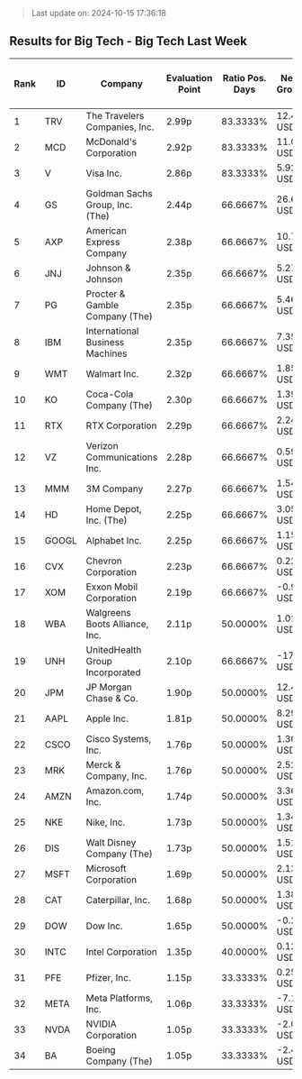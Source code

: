 > Last update on: 2024-10-15 17:36:18

## Results for Big Tech - Big Tech Last Week

| Rank | ID | Company | Evaluation Point | Ratio Pos. Days | Netto Growth | Mean Rel. Daily Growth | Tot. Growth | Current Price | Sector |
| --- | --- | --- | --- | --- | --- | --- | --- | --- | --- |
| 1 | TRV | The Travelers Companies, Inc. | 2.99p | 83.3333% | 12.46 USD | 1.06% | 5.41% | 243.04 USD | Financial Services |
| 2 | MCD | McDonald's Corporation | 2.92p | 83.3333% | 11.02 USD | 0.72% | 3.65% | 313.03 USD | Consumer Cyclical |
| 3 | V | Visa Inc. | 2.86p | 83.3333% | 5.92 USD | 0.43% | 2.15% | 281.01 USD | Financial Services |
| 4 | GS | Goldman Sachs Group, Inc. (The) | 2.44p | 66.6667% | 26.64 USD | 1.06% | 5.36% | 523.43 USD | Financial Services |
| 5 | AXP | American Express Company | 2.38p | 66.6667% | 10.73 USD | 0.79% | 3.99% | 279.15 USD | Financial Services |
| 6 | JNJ | Johnson & Johnson | 2.35p | 66.6667% | 5.27 USD | 0.65% | 3.30% | 164.91 USD | Healthcare |
| 7 | PG | Procter & Gamble Company (The) | 2.35p | 66.6667% | 5.46 USD | 0.64% | 3.25% | 173.65 USD | Consumer Defensive |
| 8 | IBM | International Business Machines | 2.35p | 66.6667% | 7.35 USD | 0.64% | 3.22% | 236.12 USD | Technology |
| 9 | WMT | Walmart Inc. | 2.32p | 66.6667% | 1.85 USD | 0.46% | 2.33% | 81.66 USD | Consumer Defensive |
| 10 | KO | Coca-Cola Company (The) | 2.30p | 66.6667% | 1.39 USD | 0.40% | 2.01% | 70.59 USD | Consumer Defensive |
| 11 | RTX | RTX Corporation | 2.29p | 66.6667% | 2.24 USD | 0.36% | 1.81% | 125.41 USD | Industrials |
| 12 | VZ | Verizon Communications Inc. | 2.28p | 66.6667% | 0.59 USD | 0.28% | 1.36% | 43.94 USD | Communication Services |
| 13 | MMM | 3M Company | 2.27p | 66.6667% | 1.54 USD | 0.23% | 1.14% | 136.20 USD | Industrials |
| 14 | HD | Home Depot, Inc. (The) | 2.25p | 66.6667% | 3.05 USD | 0.15% | 0.74% | 417.50 USD | Consumer Cyclical |
| 15 | GOOGL | Alphabet Inc. | 2.25p | 66.6667% | 1.15 USD | 0.14% | 0.70% | 165.58 USD | Communication Services |
| 16 | CVX | Chevron Corporation | 2.23p | 66.6667% | 0.22 USD | 0.03% | 0.15% | 148.76 USD | Energy |
| 17 | XOM | Exxon Mobil Corporation | 2.19p | 66.6667% | -0.99 USD | -0.16% | -0.81% | 121.00 USD | Energy |
| 18 | WBA | Walgreens Boots Alliance, Inc. | 2.11p | 50.0000% | 1.01 USD | 2.25% | 11.07% | 10.13 USD | Healthcare |
| 19 | UNH | UnitedHealth Group Incorporated | 2.10p | 66.6667% | -17.35 USD | -0.55% | -2.98% | 562.99 USD | Healthcare |
| 20 | JPM | JP Morgan Chase & Co. | 1.90p | 50.0000% | 12.46 USD | 1.17% | 5.91% | 223.44 USD | Financial Services |
| 21 | AAPL | Apple Inc. | 1.81p | 50.0000% | 8.29 USD | 0.73% | 3.67% | 234.16 USD | Technology |
| 22 | CSCO | Cisco Systems, Inc. | 1.76p | 50.0000% | 1.30 USD | 0.49% | 2.46% | 54.06 USD | Technology |
| 23 | MRK | Merck & Company, Inc. | 1.76p | 50.0000% | 2.52 USD | 0.46% | 2.32% | 111.26 USD | Healthcare |
| 24 | AMZN | Amazon.com, Inc. | 1.74p | 50.0000% | 3.36 USD | 0.37% | 1.84% | 186.24 USD | Consumer Cyclical |
| 25 | NKE | Nike, Inc. | 1.73p | 50.0000% | 1.34 USD | 0.33% | 1.66% | 82.27 USD | Consumer Cyclical |
| 26 | DIS | Walt Disney Company (The) | 1.73p | 50.0000% | 1.51 USD | 0.33% | 1.63% | 94.14 USD | Communication Services |
| 27 | MSFT | Microsoft Corporation | 1.69p | 50.0000% | 2.13 USD | 0.10% | 0.51% | 417.27 USD | Technology |
| 28 | CAT | Caterpillar, Inc. | 1.68p | 50.0000% | 1.38 USD | 0.08% | 0.35% | 389.07 USD | Industrials |
| 29 | DOW | Dow Inc. | 1.65p | 50.0000% | -0.22 USD | -0.08% | -0.42% | 53.14 USD | Basic Materials |
| 30 | INTC | Intel Corporation | 1.35p | 40.0000% | 0.12 USD | 0.13% | 0.51% | 22.88 USD | Technology |
| 31 | PFE | Pfizer, Inc. | 1.15p | 33.3333% | 0.25 USD | 0.19% | 0.86% | 29.46 USD | Healthcare |
| 32 | META | Meta Platforms, Inc. | 1.06p | 33.3333% | -7.19 USD | -0.24% | -1.21% | 586.40 USD | Communication Services |
| 33 | NVDA | NVIDIA Corporation | 1.05p | 33.3333% | -2.02 USD | -0.27% | -1.52% | 130.87 USD | Technology |
| 34 | BA | Boeing Company (The) | 1.05p | 33.3333% | -2.46 USD | -0.29% | -1.59% | 152.15 USD | Industrials |


